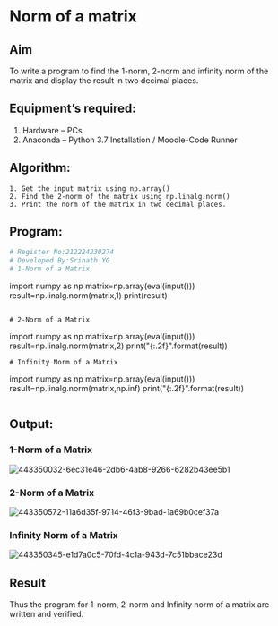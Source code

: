# Norm of a matrix
## Aim
To write a program to find the 1-norm, 2-norm and infinity norm of the matrix and display the result in two decimal places.
## Equipment’s required:
1.	Hardware – PCs
2.	Anaconda – Python 3.7 Installation / Moodle-Code Runner
## Algorithm:
	1. Get the input matrix using np.array()   
    2. Find the 2-norm of the matrix using np.linalg.norm()
	3. Print the norm of the matrix in two decimal places.
## Program:
```Python
# Register No:212224230274
# Developed By:Srinath YG
# 1-Norm of a Matrix
```
import numpy as np
matrix=np.array(eval(input()))
result=np.linalg.norm(matrix,1)
print(result)
```

# 2-Norm of a Matrix
```
import numpy as np
matrix=np.array(eval(input()))
result=np.linalg.norm(matrix,2)
print("{:.2f}".format(result))
```
# Infinity Norm of a Matrix
```
import numpy as np
matrix=np.array(eval(input()))
result=np.linalg.norm(matrix,np.inf)
print("{:.2f}".format(result))
```

```
## Output:
### 1-Norm of a Matrix
![443350032-6ec31e46-2db6-4ab8-9266-6282b43ee5b1](https://github.com/user-attachments/assets/7ff67176-c209-454c-990d-69a7f04e52aa)


### 2-Norm of a Matrix
![443350572-11a6d35f-9714-46f3-9bad-1a69b0cef37a](https://github.com/user-attachments/assets/abee40af-3b1d-48e2-96c6-84fd164bfed1)


### Infinity Norm of a Matrix

![443350345-e1d7a0c5-70fd-4c1a-943d-7c51bbace23d](https://github.com/user-attachments/assets/6aa353f9-8e1a-4f49-b344-69634cf02117)

## Result
Thus the program for 1-norm, 2-norm and Infinity norm of a matrix are written and verified.

